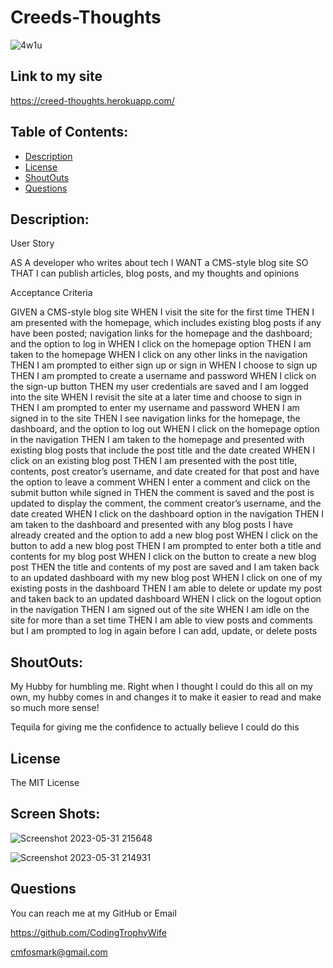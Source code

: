 # Creeds-Thoughts


![4w1u](https://github.com/CodingTrophyWife/Creeds-Thoughts/assets/126922695/b169255b-5158-4daf-99fb-64db791a2a94)


## Link to my site

https://creed-thoughts.herokuapp.com/


## Table of Contents:

- [Description](#description)
- [License](#license)
- [ShoutOuts](#shoutouts)
- [Questions](#questions)


## Description:

User Story

AS A developer who writes about tech
I WANT a CMS-style blog site
SO THAT I can publish articles, blog posts, and my thoughts and opinions


Acceptance Criteria

GIVEN a CMS-style blog site
WHEN I visit the site for the first time
THEN I am presented with the homepage, which includes existing blog posts if any have been posted; navigation links for the homepage and the dashboard; and the option to log in
WHEN I click on the homepage option
THEN I am taken to the homepage
WHEN I click on any other links in the navigation
THEN I am prompted to either sign up or sign in
WHEN I choose to sign up
THEN I am prompted to create a username and password
WHEN I click on the sign-up button
THEN my user credentials are saved and I am logged into the site
WHEN I revisit the site at a later time and choose to sign in
THEN I am prompted to enter my username and password
WHEN I am signed in to the site
THEN I see navigation links for the homepage, the dashboard, and the option to log out
WHEN I click on the homepage option in the navigation
THEN I am taken to the homepage and presented with existing blog posts that include the post title and the date created
WHEN I click on an existing blog post
THEN I am presented with the post title, contents, post creator’s username, and date created for that post and have the option to leave a comment
WHEN I enter a comment and click on the submit button while signed in
THEN the comment is saved and the post is updated to display the comment, the comment creator’s username, and the date created
WHEN I click on the dashboard option in the navigation
THEN I am taken to the dashboard and presented with any blog posts I have already created and the option to add a new blog post
WHEN I click on the button to add a new blog post
THEN I am prompted to enter both a title and contents for my blog post
WHEN I click on the button to create a new blog post
THEN the title and contents of my post are saved and I am taken back to an updated dashboard with my new blog post
WHEN I click on one of my existing posts in the dashboard
THEN I am able to delete or update my post and taken back to an updated dashboard
WHEN I click on the logout option in the navigation
THEN I am signed out of the site
WHEN I am idle on the site for more than a set time
THEN I am able to view posts and comments but I am prompted to log in again before I can add, update, or delete posts


## ShoutOuts:

My Hubby for humbling me. Right when I thought I could do this all on my own, my hubby comes in and changes it to make it easier to read and make so much more sense! 

Tequila for giving me the confidence to actually believe I could do this



## License

The MIT License


## Screen Shots:

![Screenshot 2023-05-31 215648](https://github.com/CodingTrophyWife/Creeds-Thoughts/assets/126922695/b384be77-0b9c-497d-9e7e-e543edbd5ad7)


![Screenshot 2023-05-31 214931](https://github.com/CodingTrophyWife/Creeds-Thoughts/assets/126922695/c9233d9a-8841-4953-936a-f40f8596306d)


## Questions 
You can reach me at my GitHub or Email

https://github.com/CodingTrophyWife

cmfosmark@gmail.com
